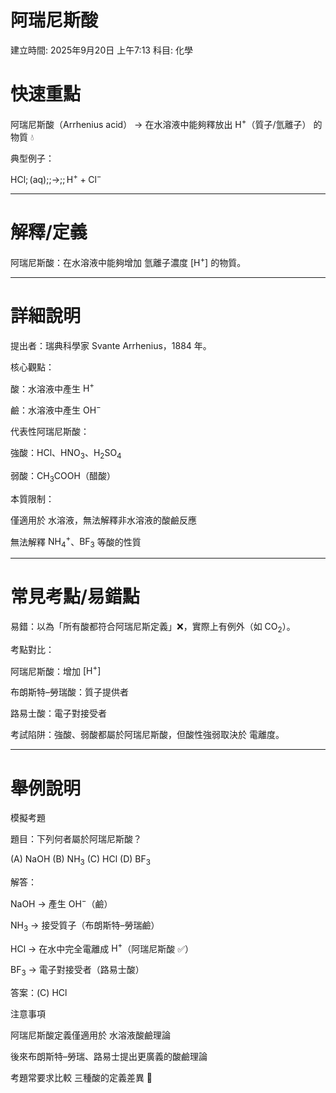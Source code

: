 # 阿瑞尼斯酸

建立時間: 2025年9月20日 上午7:13
科目: 化學

# 快速重點

阿瑞尼斯酸（Arrhenius acid） → 在水溶液中能夠釋放出 $\mathrm{H^{+}}$（質子/氫離子） 的物質 💧

典型例子：

$\mathrm{HCl ;(aq) ;;\rightarrow;; H^{+} + Cl^{-}}$

---

# 解釋/定義

阿瑞尼斯酸：在水溶液中能夠增加 氫離子濃度 $[\mathrm{H^{+}}]$ 的物質。

---

# 詳細說明

提出者：瑞典科學家 Svante Arrhenius，1884 年。

核心觀點：

酸：水溶液中產生 $\mathrm{H^{+}}$

鹼：水溶液中產生 $\mathrm{OH^{-}}$

代表性阿瑞尼斯酸：

強酸：$\mathrm{HCl}$、$\mathrm{HNO_{3}}$、$\mathrm{H_{2}SO_{4}}$

弱酸：$\mathrm{CH_{3}COOH}$（醋酸）

本質限制：

僅適用於 水溶液，無法解釋非水溶液的酸鹼反應

無法解釋 $\mathrm{NH_{4}^{+}}$、$\mathrm{BF_{3}}$ 等酸的性質

---

# 常見考點/易錯點

易錯：以為「所有酸都符合阿瑞尼斯定義」❌，實際上有例外（如 $\mathrm{CO_{2}}$）。

考點對比：

阿瑞尼斯酸：增加 $[\mathrm{H^{+}}]$

布朗斯特–勞瑞酸：質子提供者

路易士酸：電子對接受者

考試陷阱：強酸、弱酸都屬於阿瑞尼斯酸，但酸性強弱取決於 電離度。

---

# 舉例說明

模擬考題

題目：下列何者屬於阿瑞尼斯酸？

(A) $\mathrm{NaOH}$ (B) $\mathrm{NH_{3}}$ (C) $\mathrm{HCl}$ (D) $\mathrm{BF_{3}}$

解答：

$\mathrm{NaOH}$ → 產生 $\mathrm{OH^{-}}$（鹼）

$\mathrm{NH_{3}}$ → 接受質子（布朗斯特–勞瑞鹼）

$\mathrm{HCl}$ → 在水中完全電離成 $\mathrm{H^{+}}$（阿瑞尼斯酸 ✅）

$\mathrm{BF_{3}}$ → 電子對接受者（路易士酸）

答案：(C) $\mathrm{HCl}$

注意事項

阿瑞尼斯酸定義僅適用於 水溶液酸鹼理論

後來布朗斯特–勞瑞、路易士提出更廣義的酸鹼理論

考題常要求比較 三種酸的定義差異 🔑